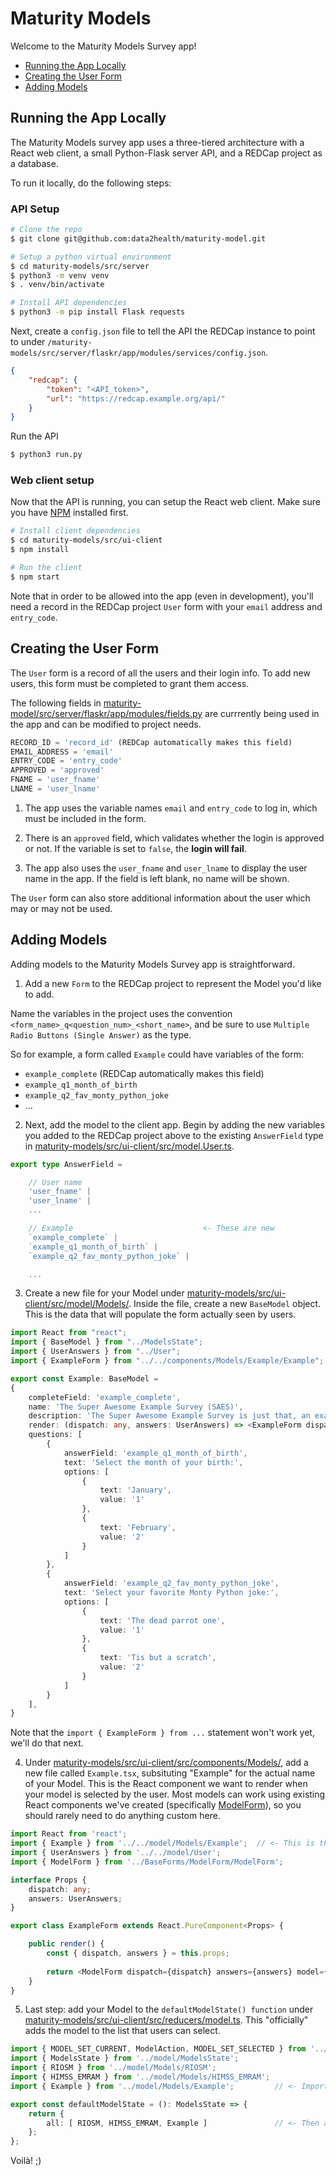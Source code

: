 # Maturity Models

Welcome to the Maturity Models Survey app!

- [Running the App Locally](#running-the-app-locally)
- [Creating the User Form](#creating-the-user-form)
- [Adding Models](#adding-models)

## Running the App Locally
The Maturity Models survey app uses a three-tiered architecture with a React web client, a small Python-Flask server API, and a REDCap project as a database.

To run it locally, do the following steps:

### API Setup

```bash
# Clone the repo
$ git clone git@github.com:data2health/maturity-model.git

# Setup a python virtual environment
$ cd maturity-models/src/server
$ python3 -m venv venv
$ . venv/bin/activate

# Install API dependencies
$ python3 -m pip install Flask requests
```

Next, create a `config.json` file to tell the API the REDCap instance to point to under `/maturity-models/src/server/flaskr/app/modules/services/config.json`.
```json
{
    "redcap": {
        "token": "<API_token>",
        "url": "https://redcap.example.org/api/"
    }
}
```

Run the API
```bash
$ python3 run.py
```

### Web client setup

Now that the API is running, you can setup the React web client. Make sure you have [NPM](https://www.npmjs.com/get-npm) installed first.

```bash
# Install client dependencies
$ cd maturity-models/src/ui-client
$ npm install

# Run the client
$ npm start
```

Note that in order to be allowed into the app (even in development), you'll need a record in the REDCap project `User` form with your `email` address and `entry_code`.

## Creating the User Form

The `User` form is a record of all the users and their login info. To add new users, this form must be completed to grant them access.

The following fields in [maturity-model/src/server/flaskr/app/modules/fields.py](https://github.com/data2health/maturity-model/blob/redcap-doc/src/server/flaskr/app/modules/fields.py) are currrently being used in the app and can be modified to project needs.

```python
RECORD_ID = 'record_id' (REDCap automatically makes this field)
EMAIL_ADDRESS = 'email'
ENTRY_CODE = 'entry_code'
APPROVED = 'approved'
FNAME = 'user_fname'
LNAME = 'user_lname'
```

1. The app uses the variable names `email` and `entry_code` to log in, which must be included in the form.

2. There is an `approved` field, which validates whether the login is approved or not. If the variable is set to `false`, the **login will fail**.

3. The app also uses the `user_fname` and `user_lname` to display the user name in the app. If the field is left blank, no name will be shown.

The `User` form can also store additional information about the user which may or may not be used.

## Adding Models

Adding models to the Maturity Models Survey app is straightforward.

1. Add a new `Form` to the REDCap project to represent the Model you'd like to add. 

Name the variables in the project uses the convention `<form_name>_q<question_num>_<short_name>`, and be sure to use `Multiple Radio Buttons (Single Answer)` as the type.

So for example, a form called `Example` could have variables of the form:
- `example_complete` (REDCap automatically makes this field)
- `example_q1_month_of_birth`
- `example_q2_fav_monty_python_joke`
- ...

2. Next, add the model to the client app. Begin by adding the new variables you added to the REDCap project above to the existing `AnswerField` type in [maturity-models/src/ui-client/src/model.User.ts](https://github.com/uwrit/maturity-models/blob/master/src/ui-client/src/model/User.ts#L3).

```typescript
export type AnswerField =

    // User name
    'user_fname' |
    'user_lname' |
    ...

    // Example                             <- These are new
    `example_complete` |
    `example_q1_month_of_birth` |
    `example_q2_fav_monty_python_joke` |

    ...
```

3. Create a new file for your Model under [maturity-models/src/ui-client/src/model/Models/](https://github.com/uwrit/maturity-models/tree/master/src/ui-client/src/model/Models). Inside the file, create a new `BaseModel` object. This is the data that will populate the form actually seen by users.

```typescript
import React from "react";
import { BaseModel } from "../ModelsState";
import { UserAnswers } from "../User";
import { ExampleForm } from "../../components/Models/Example/Example"; // <- Don't worry, this won't work yet but is the next step.

export const Example: BaseModel = 
{
    completeField: 'example_complete',
    name: 'The Super Awesome Example Survey (SAES)',
    description: 'The Super Awesome Example Survey is just that, an example. But also super awesome.',
    render: (dispatch: any, answers: UserAnswers) => <ExampleForm dispatch={dispatch} answers={answers} />,
    questions: [
        {
            answerField: 'example_q1_month_of_birth',
            text: 'Select the month of your birth:',
            options: [
                {
                    text: 'January',
                    value: '1'
                },
                {
                    text: 'February',
                    value: '2'
                }
            ]
        },
        {
            answerField: 'example_q2_fav_monty_python_joke',
            text: 'Select your favorite Monty Python joke:',
            options: [
                {
                    text: 'The dead parrot one',
                    value: '1'
                },
                {
                    text: 'Tis but a scratch',
                    value: '2'
                }
            ]
        }
    ],
}
```

Note that the `import { ExampleForm } from ...` statement won't work yet, we'll do that next.

4. Under [maturity-models/src/ui-client/src/components/Models/](https://github.com/uwrit/maturity-models/tree/master/src/ui-client/src/model/Models), add a new file called `Example.tsx`, subsituting "Example" for the actual name of your Model. This is the React component we want to render when your model is selected by the user. Most models can work using existing React components we've created (specifically [ModelForm](https://github.com/uwrit/maturity-models/blob/master/src/ui-client/src/components/BaseForms/ModelForm/ModelForm.tsx)), so you should rarely need to do anything custom here.

```typescript
import React from 'react';
import { Example } from '../../model/Models/Example';  // <- This is the file created in step #3.
import { UserAnswers } from '../../model/User';
import { ModelForm } from '../BaseForms/ModelForm/ModelForm';

interface Props {
    dispatch: any;
    answers: UserAnswers;
}

export class ExampleForm extends React.PureComponent<Props> {

    public render() {
        const { dispatch, answers } = this.props;
        
        return <ModelForm dispatch={dispatch} answers={answers} model={Example}/>;
    }
}
```

5. Last step: add your Model to the `defaultModelState() function` under [maturity-models/src/ui-client/src/reducers/model.ts](https://github.com/uwrit/maturity-models/blob/master/src/ui-client/src/reducers/model.ts#L6). This "officially" adds the model to the list that users can select.

```typescript
import { MODEL_SET_CURRENT, ModelAction, MODEL_SET_SELECTED } from '../actions/model';
import { ModelsState } from '../model/ModelsState';
import { RIOSM } from '../model/Models/RIOSM';
import { HIMSS_EMRAM } from '../model/Models/HIMSS_EMRAM';
import { Example } from '../model/Models/Example';         // <- Import your Model first

export const defaultModelState = (): ModelsState => {
    return {
        all: [ RIOSM, HIMSS_EMRAM, Example ]               // <- Then add it to the array here
    };
};
```

Voilà! ;)
